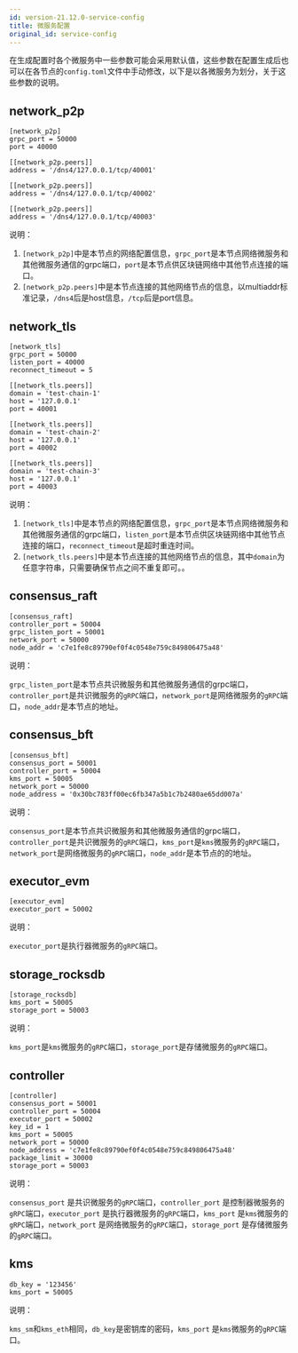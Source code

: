```yaml
---
id: version-21.12.0-service-config
title: 微服务配置
original_id: service-config
---
```


在生成配置时各个微服务中一些参数可能会采用默认值，这些参数在配置生成后也可以在各节点的`config.toml`文件中手动修改，以下是以各微服务为划分，关于这些参数的说明。

## network_p2p

```
[network_p2p]
grpc_port = 50000
port = 40000

[[network_p2p.peers]]
address = '/dns4/127.0.0.1/tcp/40001'

[[network_p2p.peers]]
address = '/dns4/127.0.0.1/tcp/40002'

[[network_p2p.peers]]
address = '/dns4/127.0.0.1/tcp/40003'
```

说明：

1. `[network_p2p]`中是本节点的网络配置信息，`grpc_port`是本节点网络微服务和其他微服务通信的grpc端口，`port`是本节点供区块链网络中其他节点连接的端口。
2. `[network_p2p.peers]`中是本节点连接的其他网络节点的信息，以multiaddr标准记录，`/dns4`后是host信息，`/tcp`后是port信息。

## network_tls

```
[network_tls]
grpc_port = 50000
listen_port = 40000
reconnect_timeout = 5

[[network_tls.peers]]
domain = 'test-chain-1'
host = '127.0.0.1'
port = 40001

[[network_tls.peers]]
domain = 'test-chain-2'
host = '127.0.0.1'
port = 40002

[[network_tls.peers]]
domain = 'test-chain-3'
host = '127.0.0.1'
port = 40003
```

说明：

1. `[network_tls]`中是本节点的网络配置信息，`grpc_port`是本节点网络微服务和其他微服务通信的grpc端口，`listen_port`是本节点供区块链网络中其他节点连接的端口，`reconnect_timeout`是超时重连时间。
2. `[network_tls.peers]`中是本节点连接的其他网络节点的信息，其中`domain`为任意字符串，只需要确保节点之间不重复即可。。

## consensus_raft

```
[consensus_raft]
controller_port = 50004
grpc_listen_port = 50001
network_port = 50000
node_addr = 'c7e1fe8c89790ef0f4c0548e759c849806475a48'
```

说明：

`grpc_listen_port`是本节点共识微服务和其他微服务通信的grpc端口，`controller_port`是共识微服务的`gRPC`端口，`network_port`是网络微服务的`gRPC`端口，`node_addr`是本节点的地址。

## consensus_bft

```
[consensus_bft]
consensus_port = 50001
controller_port = 50004
kms_port = 50005
network_port = 50000
node_address = '0x30bc783ff00ec6fb347a5b1c7b2480ae65dd007a'
```

说明：

`consensus_port`是本节点共识微服务和其他微服务通信的grpc端口，`controller_port`是共识微服务的`gRPC`端口，`kms_port`是`kms`微服务的`gRPC`端口，`network_port`是网络微服务的`gRPC`端口，`node_addr`是本节点的的地址。

## executor_evm

```
[executor_evm]
executor_port = 50002
```

说明：

`executor_port`是执行器微服务的`gRPC`端口。

## storage_rocksdb

```
[storage_rocksdb]
kms_port = 50005
storage_port = 50003
```

说明：

`kms_port`是`kms`微服务的`gRPC`端口，`storage_port`是存储微服务的`gRPC`端口。

## controller

```
[controller]
consensus_port = 50001
controller_port = 50004
executor_port = 50002
key_id = 1
kms_port = 50005
network_port = 50000
node_address = 'c7e1fe8c89790ef0f4c0548e759c849806475a48'
package_limit = 30000
storage_port = 50003
```

说明：

`consensus_port` 是共识微服务的`gRPC`端口，`controller_port` 是控制器微服务的`gRPC`端口，`executor_port` 是执行器微服务的`gRPC`端口，`kms_port` 是`kms`微服务的`gRPC`端口，`network_port` 是网络微服务的`gRPC`端口，`storage_port` 是存储微服务的`gRPC`端口。

## kms

```
db_key = '123456'
kms_port = 50005
```

说明：

`kms_sm`和`kms_eth`相同，`db_key`是密钥库的密码，`kms_port` 是`kms`微服务的`gRPC`端口。
